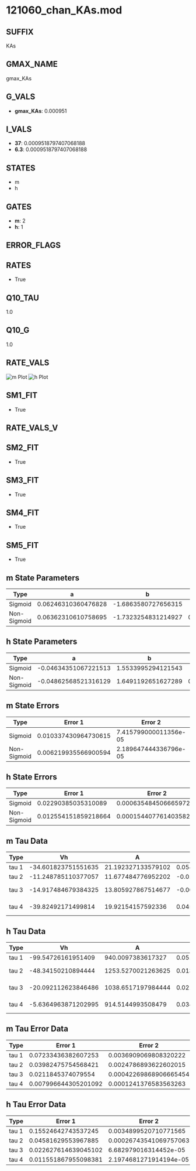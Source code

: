 # 121060_chan_KAs.mod

## SUFFIX

KAs

## GMAX_NAME

gmax_KAs

## G_VALS

- **gmax_KAs**: 0.000951

## I_VALS

- **37**: 0.0009518797407068188
- **6.3**: 0.0009518797407068188

## STATES

- m
- h

## GATES

- **m**: 2
- **h**: 1

## ERROR_FLAGS


## RATES

- True

## Q10_TAU

1.0

## Q10_G

1.0

## RATE_VALS

![m Plot](/Users/pbozelos/Dropbox/icg-Chai-Panos/supermodels/output_markdown_files/K/121060_chan_KAs.mod/images/m.png)
![h Plot](/Users/pbozelos/Dropbox/icg-Chai-Panos/supermodels/output_markdown_files/K/121060_chan_KAs.mod/images/h.png)

## SM1_FIT

- True

## RATE_VALS_V

## SM2_FIT

- True

## SM3_FIT

- True

## SM4_FIT

- True

## SM5_FIT

- True

## m State Parameters

| Type | a | b | c | d |
| --- | --- | --- | --- | --- |
| Sigmoid | 0.06246310360476828 | -1.6863580727656315 |
| Non-Sigmoid | 0.06362310610758695 | -1.7323254831214927 | 0.9891139074784095 | 0.002736647123778132 |

## h State Parameters

| Type | a | b | c | d |
| --- | --- | --- | --- | --- |
| Sigmoid | -0.04634351067221513 | 1.5533995294121543 |
| Non-Sigmoid | -0.04862568521316129 | 1.6491192651627289 | 0.9701824267007891 | 0.018407081001015298 |

## m State Errors

| Type | Error 1 | Error 2 | Error 3 |
| --- | --- | --- | --- |
| Sigmoid | 0.010337430964730615 | 7.415799000011356e-05 | 0.005994465230072361 |
| Non-Sigmoid | 0.006219935566900594 | 2.189647444336796e-05 | 0.003606813686716375 |

## h State Errors

| Type | Error 1 | Error 2 | Error 3 |
| --- | --- | --- | --- |
| Sigmoid | 0.02290385035310089 | 0.0006354845066659728 | 0.01248380661451589 |
| Non-Sigmoid | 0.012554151859218664 | 0.00015440776140358234 | 0.006842674991479436 |

## m Tau Data

| Type | Vh | A | b1 | b2 | c1 | c2 | d1 | d2 | e1 | e2 |
| --- | --- | --- | --- | --- | --- | --- | --- | --- | --- | --- |
| tau 1 | -34.601823751551635 | 21.192327133579102 | 0.05474114859788806 | 0.05347137771836761 |
| tau 2 | -11.248785110377057 | 11.677484776952202 | -0.019609496854658782 | -0.0007392370547663825 | 0.0752185333749774 | 0.00010298215994789412 |
| tau 3 | -14.917484679384325 | 13.805927867514677 | -0.0072966248317542955 | -0.0005014182532757567 | 2.5082466725887043e-06 | 0.07641737811407896 | 0.00030186806963296064 | -9.40857483938527e-06 |
| tau 4 | -39.82492171499814 | 19.92154157592336 | 0.045731484419450075 | -0.0007807822474130379 | -4.944304084532287e-06 | 4.857807144689979e-08 | 0.022338934745152722 | 0.00014995697513116142 | 1.725236700217382e-05 | -1.8527044308554528e-07 |

## h Tau Data

| Type | Vh | A | b1 | b2 | c1 | c2 | d1 | d2 | e1 | e2 |
| --- | --- | --- | --- | --- | --- | --- | --- | --- | --- | --- |
| tau 1 | -99.54726161951409 | 940.0097383617327 | 0.051995267784885404 | 0.007432137249849247 |
| tau 2 | -48.34150210894444 | 1253.5270021263625 | 0.013311024696981548 | -5.245318478470556e-05 | 0.021441876926520373 | -8.368671416486024e-05 |
| tau 3 | -20.092112623846486 | 1038.6517197984444 | 0.021775311392459636 | 0.0004248221517903758 | 3.4287958188822644e-06 | 0.038196814835387796 | -0.0003737790911058009 | 1.1851316725430868e-06 |
| tau 4 | -5.6364963871202995 | 914.5144993508479 | 0.034218769538600646 | 0.0009909687098462706 | 1.075508007451249e-05 | 3.53373625462905e-08 | 0.05185473826192057 | -0.0008298566741490205 | 5.423878098898365e-06 | -1.1879768102083079e-08 |

## m Tau Error Data

| Type | Error 1 | Error 2 | Error 3 |
| --- | --- | --- | --- |
| tau 1 | 0.07233436382607253 | 0.0036909069808320222 | 0.041196707799977486 |
| tau 2 | 0.03982475754568421 | 0.0024786893622602015 | 0.022681458894964916 |
| tau 3 | 0.0211845374079554 | 0.00042269868906665454 | 0.012065264022667182 |
| tau 4 | 0.007996644305201092 | 0.0001241376583563263 | 0.004554341828647979 |

## h Tau Error Data

| Type | Error 1 | Error 2 | Error 3 |
| --- | --- | --- | --- |
| tau 1 | 0.15524642743537245 | 0.0034899520710771565 | 0.03333597798499073 |
| tau 2 | 0.04581629553967885 | 0.00026743541069757063 | 0.009838107354195807 |
| tau 3 | 0.022627614639045102 | 6.682979016314452e-05 | 0.004858814955816454 |
| tau 4 | 0.011551867955098381 | 2.1974681271914194e-05 | 0.0024805261041964395 |

